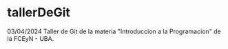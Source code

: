 # tallerDeGit
03/04/2024
Taller de Git de la materia "Introduccion a la Programacion" de la FCEyN - UBA.
